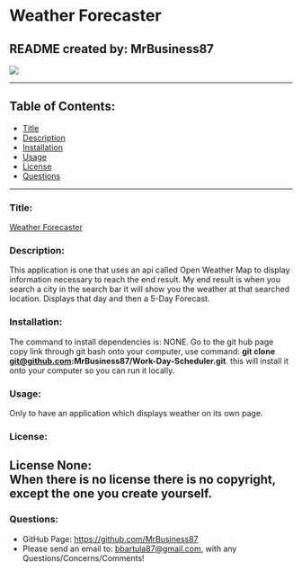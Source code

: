 # Weather Forecaster
  ## README created by: MrBusiness87
  
  ![](https://img.shields.io/badge/license-NONE-lightgrey)
  

  ---
  ## Table of Contents:
  * [Title](#Title)
  * [Description](#Description)
  * [Installation](#Installation)
  * [Usage](#Usage)
  * [License](#License)
  * [Questions](#Questions)
  

  ---
  

  ### Title:
  <a href="https://mrbusiness87.github.io/Work-Day-Scheduler/">Weather Forecaster</a>
  

  ### Description:
  This application is one that uses an api called Open Weather Map to display information necessary to reach the end result. My end result is when you search a city in the search bar it will show you the weather at that searched location. Displays that day and then a 5-Day Forecast.
  

  ### Installation:
  The command to install dependencies is: NONE. 
  Go to the git hub page copy link through git bash onto your computer, use command: <b>git clone git@github.com:MrBusiness87/Work-Day-Scheduler.git</b>. this will install it onto your computer so you can run it locally.

  ### Usage:
  Only to have an application which displays weather on its own page.
  
  ### License:
  
  License None: <br>When there is no license there is no copyright, except the one you create yourself.
  ---
  ### Questions:
  * GitHub Page: https://github.com/MrBusiness87
  * Please send an email to: bbartula87@gmail.com, with any Questions/Concerns/Comments!
  